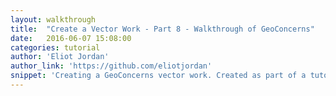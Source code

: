 ```yaml
---
layout: walkthrough
title:  "Create a Vector Work - Part 8 - Walkthrough of GeoConcerns"
date:   2016-06-07 15:08:00
categories: tutorial
author: 'Eliot Jordan'
author_link: 'https://github.com/eliotjordan'
snippet: 'Creating a GeoConcerns vector work. Created as part of a tutorial series given as Walkthrough of GeoConcerns'
---
```

